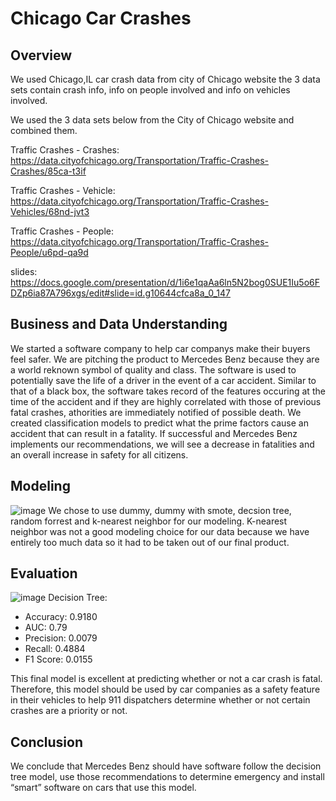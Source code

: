 # Chicago Car Crashes
## Overview
We used Chicago,IL car crash data from city of Chicago website the 3 data sets contain crash info, info on people involved and info on vehicles involved.


We used the 3 data sets below from the City of Chicago website and combined them.


Traffic Crashes - Crashes: https://data.cityofchicago.org/Transportation/Traffic-Crashes-Crashes/85ca-t3if

Traffic Crashes - Vehicle: https://data.cityofchicago.org/Transportation/Traffic-Crashes-Vehicles/68nd-jvt3

Traffic Crashes - People: https://data.cityofchicago.org/Transportation/Traffic-Crashes-People/u6pd-qa9d

slides: https://docs.google.com/presentation/d/1i6e1qaAa6ln5N2bog0SUE1Iu5o6FDZp6ia87A796xgs/edit#slide=id.g10644cfca8a_0_147

## Business and Data Understanding

We started a software company to help car companys make their buyers feel safer. We are pitching the product to Mercedes Benz because they are a world reknown symbol of quality and class. The software is used to potentially save the life of a driver in the event of a car accident. Similar to that of a black box, the software takes record of the features occuring at the time of the accident and if they are highly correlated with those of previous fatal crashes, athorities are immediately notified of possible death. We created classification models to predict what the prime factors cause an accident that can result in a fatality. If successful and Mercedes Benz implements our recommendations, we will see a decrease in fatalities and an overall increase in safety for all citizens.

## Modeling

![image](https://user-images.githubusercontent.com/12703065/145256200-6a319729-69fd-461e-9384-b18728d99d07.png)
We chose to use dummy, dummy with smote, decsion tree, random forrest and k-nearest neighbor for our modeling. K-nearest neighbor was not a good modeling choice for our data because we have entirely too much data so it had to be taken out of our final product. 

## Evaluation

![image](https://user-images.githubusercontent.com/12703065/145587882-e859575d-6639-4ffc-921c-b6b9dc063155.png)
Decision Tree:
* Accuracy:  0.9180
* AUC: 0.79
* Precision: 0.0079
* Recall: 0.4884
* F1 Score: 0.0155

This final model is excellent at predicting whether or not a car crash is fatal. Therefore, this model should be used by car companies as a safety feature in their vehicles to help 911 dispatchers determine whether or not certain crashes are a priority or not.

## Conclusion
We conclude that Mercedes Benz should have software follow the decision tree model, use those recommendations to determine emergency and install “smart” software on cars that use this model.
